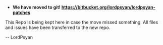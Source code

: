 * **We have moved to git! https://bitbucket.org/lordpsyan/lordpsyan-patches**

This Repo is being kept here in case the move missed something. All files
and issues have been transferred to the new repo.

-- LordPsyan
